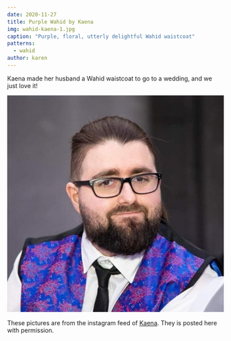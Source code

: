 ```yaml
---
date: 2020-11-27
title: Purple Wahid by Kaena
img: wahid-kaena-1.jpg
caption: "Purple, floral, utterly delightful Wahid waistcoat"
patterns:
  - wahid
author: karen
---
```


Kaena made her husband a Wahid waistcoat to go to a wedding, and we just love it!

![Kaena's husband rocking their Wahid waistcoat](wahid-kaena-2.jpg)

<Note>

These pictures are from the instagram feed of [Kaena](https://www.instagram.com/kaena.mackinnon/). They is posted here with permission.

</Note>
